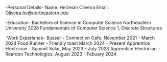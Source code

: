 -Personal Details-
Name: Helzeiah Oliveira
Email: Oliveira.he@northeastern.edu

-Education-
Bachelors of Science in Computer Science
Northeastern University
2028
Fundamentals of Computer Science 1, Discrete Structures

-Work Experience-
Busser - Connection Cafe, November 2021 - March 2024
Food Runner - Friendly toast March 2024 - Present
Apprentice Electrician - Summit Solar, May 2023 - July 2023
Apprentice Electrician - Reardon Technologies, August 2023 - Febuary 2024


